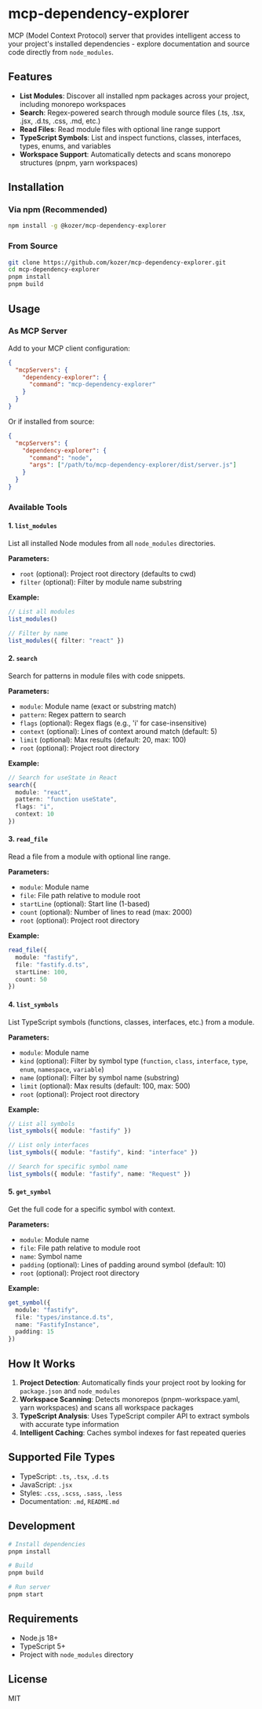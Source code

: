 # mcp-dependency-explorer

MCP (Model Context Protocol) server that provides intelligent access to your project's installed dependencies - explore documentation and source code directly from `node_modules`.

## Features

- **List Modules**: Discover all installed npm packages across your project, including monorepo workspaces
- **Search**: Regex-powered search through module source files (.ts, .tsx, .jsx, .d.ts, .css, .md, etc.)
- **Read Files**: Read module files with optional line range support
- **TypeScript Symbols**: List and inspect functions, classes, interfaces, types, enums, and variables
- **Workspace Support**: Automatically detects and scans monorepo structures (pnpm, yarn workspaces)

## Installation

### Via npm (Recommended)

```bash
npm install -g @kozer/mcp-dependency-explorer
```

### From Source

```bash
git clone https://github.com/kozer/mcp-dependency-explorer.git
cd mcp-dependency-explorer
pnpm install
pnpm build
```

## Usage

### As MCP Server

Add to your MCP client configuration:

```json
{
  "mcpServers": {
    "dependency-explorer": {
      "command": "mcp-dependency-explorer"
    }
  }
}
```

Or if installed from source:

```json
{
  "mcpServers": {
    "dependency-explorer": {
      "command": "node",
      "args": ["/path/to/mcp-dependency-explorer/dist/server.js"]
    }
  }
}
```

### Available Tools

#### 1. `list_modules`

List all installed Node modules from all `node_modules` directories.

**Parameters:**
- `root` (optional): Project root directory (defaults to cwd)
- `filter` (optional): Filter by module name substring

**Example:**
```typescript
// List all modules
list_modules()

// Filter by name
list_modules({ filter: "react" })
```

#### 2. `search`

Search for patterns in module files with code snippets.

**Parameters:**
- `module`: Module name (exact or substring match)
- `pattern`: Regex pattern to search
- `flags` (optional): Regex flags (e.g., 'i' for case-insensitive)
- `context` (optional): Lines of context around match (default: 5)
- `limit` (optional): Max results (default: 20, max: 100)
- `root` (optional): Project root directory

**Example:**
```typescript
// Search for useState in React
search({
  module: "react",
  pattern: "function useState",
  flags: "i",
  context: 10
})
```

#### 3. `read_file`

Read a file from a module with optional line range.

**Parameters:**
- `module`: Module name
- `file`: File path relative to module root
- `startLine` (optional): Start line (1-based)
- `count` (optional): Number of lines to read (max: 2000)
- `root` (optional): Project root directory

**Example:**
```typescript
read_file({
  module: "fastify",
  file: "fastify.d.ts",
  startLine: 100,
  count: 50
})
```

#### 4. `list_symbols`

List TypeScript symbols (functions, classes, interfaces, etc.) from a module.

**Parameters:**
- `module`: Module name
- `kind` (optional): Filter by symbol type (`function`, `class`, `interface`, `type`, `enum`, `namespace`, `variable`)
- `name` (optional): Filter by symbol name (substring)
- `limit` (optional): Max results (default: 100, max: 500)
- `root` (optional): Project root directory

**Example:**
```typescript
// List all symbols
list_symbols({ module: "fastify" })

// List only interfaces
list_symbols({ module: "fastify", kind: "interface" })

// Search for specific symbol name
list_symbols({ module: "fastify", name: "Request" })
```

#### 5. `get_symbol`

Get the full code for a specific symbol with context.

**Parameters:**
- `module`: Module name
- `file`: File path relative to module root
- `name`: Symbol name
- `padding` (optional): Lines of padding around symbol (default: 10)
- `root` (optional): Project root directory

**Example:**
```typescript
get_symbol({
  module: "fastify",
  file: "types/instance.d.ts",
  name: "FastifyInstance",
  padding: 15
})
```

## How It Works

1. **Project Detection**: Automatically finds your project root by looking for `package.json` and `node_modules`
2. **Workspace Scanning**: Detects monorepos (pnpm-workspace.yaml, yarn workspaces) and scans all workspace packages
3. **TypeScript Analysis**: Uses TypeScript compiler API to extract symbols with accurate type information
4. **Intelligent Caching**: Caches symbol indexes for fast repeated queries

## Supported File Types

- TypeScript: `.ts`, `.tsx`, `.d.ts`
- JavaScript: `.jsx`
- Styles: `.css`, `.scss`, `.sass`, `.less`
- Documentation: `.md`, `README.md`

## Development

```bash
# Install dependencies
pnpm install

# Build
pnpm build

# Run server
pnpm start
```

## Requirements

- Node.js 18+
- TypeScript 5+
- Project with `node_modules` directory

## License

MIT
